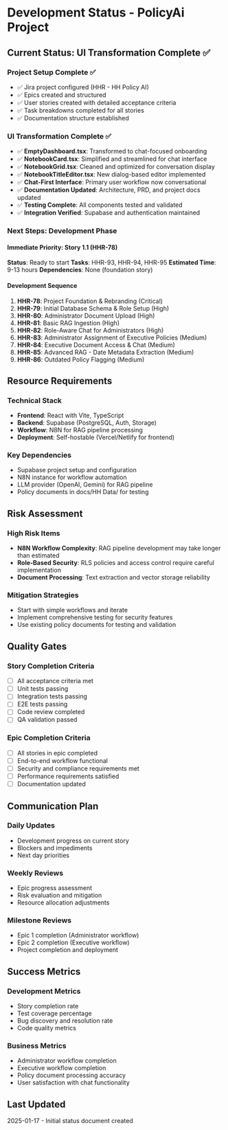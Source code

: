 # Development Status - PolicyAi Project

## Current Status: UI Transformation Complete ✅

### Project Setup Complete ✅
- ✅ Jira project configured (HHR - HH Policy AI)
- ✅ Epics created and structured
- ✅ User stories created with detailed acceptance criteria
- ✅ Task breakdowns completed for all stories
- ✅ Documentation structure established

### UI Transformation Complete ✅
- ✅ **EmptyDashboard.tsx**: Transformed to chat-focused onboarding
- ✅ **NotebookCard.tsx**: Simplified and streamlined for chat interface
- ✅ **NotebookGrid.tsx**: Cleaned and optimized for conversation display
- ✅ **NotebookTitleEditor.tsx**: New dialog-based editor implemented
- ✅ **Chat-First Interface**: Primary user workflow now conversational
- ✅ **Documentation Updated**: Architecture, PRD, and project docs updated
- ✅ **Testing Complete**: All components tested and validated
- ✅ **Integration Verified**: Supabase and authentication maintained

### Next Steps: Development Phase

#### Immediate Priority: Story 1.1 (HHR-78)
**Status**: Ready to start
**Tasks**: HHR-93, HHR-94, HHR-95
**Estimated Time**: 9-13 hours
**Dependencies**: None (foundation story)

#### Development Sequence
1. **HHR-78**: Project Foundation & Rebranding (Critical)
2. **HHR-79**: Initial Database Schema & Role Setup (High)
3. **HHR-80**: Administrator Document Upload (High)
4. **HHR-81**: Basic RAG Ingestion (High)
5. **HHR-82**: Role-Aware Chat for Administrators (High)
6. **HHR-83**: Administrator Assignment of Executive Policies (Medium)
7. **HHR-84**: Executive Document Access & Chat (Medium)
8. **HHR-85**: Advanced RAG - Date Metadata Extraction (Medium)
9. **HHR-86**: Outdated Policy Flagging (Medium)

## Resource Requirements

### Technical Stack
- **Frontend**: React with Vite, TypeScript
- **Backend**: Supabase (PostgreSQL, Auth, Storage)
- **Workflow**: N8N for RAG pipeline processing
- **Deployment**: Self-hostable (Vercel/Netlify for frontend)

### Key Dependencies
- Supabase project setup and configuration
- N8N instance for workflow automation
- LLM provider (OpenAI, Gemini) for RAG pipeline
- Policy documents in docs/HH Data/ for testing

## Risk Assessment

### High Risk Items
- **N8N Workflow Complexity**: RAG pipeline development may take longer than estimated
- **Role-Based Security**: RLS policies and access control require careful implementation
- **Document Processing**: Text extraction and vector storage reliability

### Mitigation Strategies
- Start with simple workflows and iterate
- Implement comprehensive testing for security features
- Use existing policy documents for testing and validation

## Quality Gates

### Story Completion Criteria
- [ ] All acceptance criteria met
- [ ] Unit tests passing
- [ ] Integration tests passing
- [ ] E2E tests passing
- [ ] Code review completed
- [ ] QA validation passed

### Epic Completion Criteria
- [ ] All stories in epic completed
- [ ] End-to-end workflow functional
- [ ] Security and compliance requirements met
- [ ] Performance requirements satisfied
- [ ] Documentation updated

## Communication Plan

### Daily Updates
- Development progress on current story
- Blockers and impediments
- Next day priorities

### Weekly Reviews
- Epic progress assessment
- Risk evaluation and mitigation
- Resource allocation adjustments

### Milestone Reviews
- Epic 1 completion (Administrator workflow)
- Epic 2 completion (Executive workflow)
- Project completion and deployment

## Success Metrics

### Development Metrics
- Story completion rate
- Test coverage percentage
- Bug discovery and resolution rate
- Code quality metrics

### Business Metrics
- Administrator workflow completion
- Executive workflow completion
- Policy document processing accuracy
- User satisfaction with chat functionality

## Last Updated
2025-01-17 - Initial status document created
